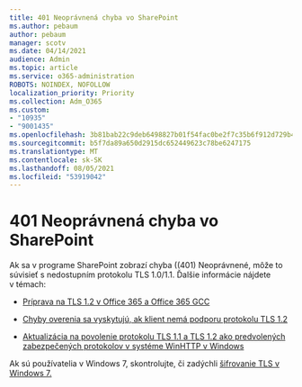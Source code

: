 ```yaml
---
title: 401 Neoprávnená chyba vo SharePoint
ms.author: pebaum
author: pebaum
manager: scotv
ms.date: 04/14/2021
audience: Admin
ms.topic: article
ms.service: o365-administration
ROBOTS: NOINDEX, NOFOLLOW
localization_priority: Priority
ms.collection: Adm_O365
ms.custom:
- "10935"
- "9001435"
ms.openlocfilehash: 3b81bab22c9deb6498827b01f54fac0be2f7c35b6f912d729b44ddc4f45598cd
ms.sourcegitcommit: b5f7da89a650d2915dc652449623c78be6247175
ms.translationtype: MT
ms.contentlocale: sk-SK
ms.lasthandoff: 08/05/2021
ms.locfileid: "53919042"
---
```

# <a name="401-unauthorized-error-in-sharepoint"></a>401 Neoprávnená chyba vo SharePoint

Ak sa v programe SharePoint zobrazí chyba ((401) Neoprávnené, môže to súvisieť s nedostupním protokolu TLS 1.0/1.1. Ďalšie informácie nájdete v témach:

- [Príprava na TLS 1.2 v Office 365 a Office 365 GCC](/microsoft-365/compliance/prepare-tls-1.2-in-office-365)

- [Chyby overenia sa vyskytujú, ak klient nemá podporu protokolu TLS 1.2](/sharepoint/troubleshoot/administration/authentication-errors-tls12-support)

- [Aktualizácia na povolenie protokolu TLS 1.1 a TLS 1.2 ako predvolených zabezpečených protokolov v systéme WinHTTP v Windows](https://support.microsoft.com/topic/update-to-enable-tls-1-1-and-tls-1-2-as-default-secure-protocols-in-winhttp-in-windows-c4bd73d2-31d7-761e-0178-11268bb10392)

Ak sú používatelia v Windows 7, skontrolujte, či zadýchli [šifrovanie TLS v Windows 7.](/windows/win32/secauthn/tls-cipher-suites-in-windows-7)